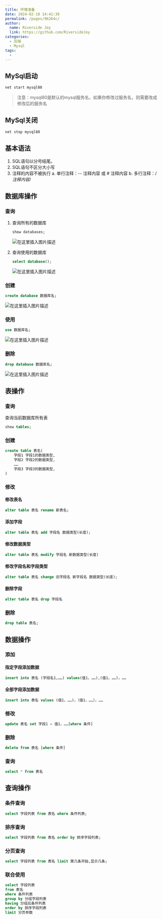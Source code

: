 ```yaml
---
title: 环境准备
date: 2024-02-18 14:41:38
permalink: /pages/96264c/
author:
  name: Riverside Joy
  link: https://github.com/RiversideJoy
categories:
  - 后端
  - Mysql
tags:
  - 
---
```

## MySql启动

```sh
net start mysql80
```

> 注意：mysql80是默认的mysql服务名，如果你修改过服务名，则需要改成修改后的服务名

## MySql关闭

```sh
net stop mysql80
```

## 基本语法

1. SQL语句以分号结尾。
2. SQL语句不区分大小写
3. 注释的内容不被执行
   a. 单行注释：-- 注释内容 或 # 注释内容
   b. 多行注释：/*注释内容*/

## 数据库操作

### 查询

1. 查询所有的数据库

   ```sql
   show databases;
   ```

   ![在这里插入图片描述](https://cdn.jsdelivr.net/gh/MaiRen1997/mdPic/vueImg/202402181524892.png)

2. 查询使用的数据库

   ```sql
   select database();
   ```

   ![在这里插入图片描述](https://cdn.jsdelivr.net/gh/MaiRen1997/mdPic/vueImg/202402181525266.png)

### 创建

```sql
create database 数据库名;
```

![在这里插入图片描述](https://cdn.jsdelivr.net/gh/MaiRen1997/mdPic/vueImg/202402181525408.png)

### 使用

```sql
use 数据库名;
```

![在这里插入图片描述](https://cdn.jsdelivr.net/gh/MaiRen1997/mdPic/vueImg/202402181525804.png)

### 删除

```sql
drop database 数据库名;
```

![在这里插入图片描述](https://cdn.jsdelivr.net/gh/MaiRen1997/mdPic/vueImg/202402181525055.png)

## 表操作

### 查询

查询当前数据库所有表

```sql
show tables;
```

### 创建

```sql
create table 表名(
	字段1 字段1的数据类型,
    字段2 字段2的数据类型,
    ……
    字段3 字段3的数据类型,
)
```

### 修改

#### 修改表名

```sql
alter table 表名 rename 新表名;
```

#### 添加字段

```sql
alter table 表名 add 字段名 数据类型(长度);
```

#### 修改数据类型

```sql
alter table 表名 modify 字段名 新数据类型(长度)
```

#### 修改字段名和字段类型

```sql
alter table 表名 change 旧字段名 新字段名 数据类型(长度);
```

#### 删除字段

```sql
alter table 表名 drop 字段名
```

### 删除

```sql
drop table 表名;
```

## 数据操作

### 添加

#### 指定字段添加数据

```sql
insert into 表名 (字段名1,……) values(值1，……),(值1，……)，……
```

#### 全部字段添加数据

```sql
insert into 表名 values (值1，……)，（值1，……），……
```

### 修改

```sql
update 表名 set 字段1 = 值1，……[where 条件]
```

### 删除

```sql
delete from 表名 [where 条件]
```

### 查询

```sql
select * from 表名
```

## 查询操作

### 条件查询

```sql
select 字段列表 from 表名 where 条件列表;
```

### 排序查询

```sql
select 字段列表 from 表名 order by 排序字段列表;
```

### 分页查询

```sql
select 字段列表 from 表名 limit 第几条开始,显示几条;
```

### 联合使用

```sql
select 字段列表
from 表名
where 条件列表
group by 分组字段列表
having 分组后条件列表
order by 排序字段列表
limit 分页参数
```

